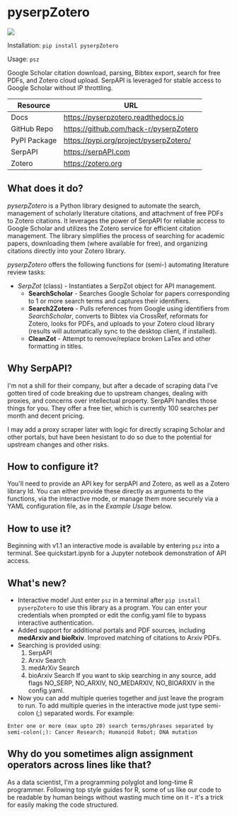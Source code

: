 # pyserpZotero

![](https://i.imgur.com/bHS0mPZs.png)

Installation:
`pip install pyserpZotero`

Usage:
`psz`

Google Scholar citation download, parsing, Bibtex export, search for free PDFs, and Zotero cloud upload. SerpAPI is leveraged for stable access to Google Scholar without IP throttling.

| Resource     | URL                                    |
| ------------ | -------------------------------------- |
| Docs         | https://pyserpzotero.readthedocs.io    |
| GitHub Repo  | https://github.com/hack-r/pyserpZotero |
| PyPI Package | https://pypi.org/project/pyserpZotero/ |
| SerpAPI      | https://serpAPI.com                    |
| Zotero       | https://zotero.org                     |

## What does it do?

_pyserpZotero_ is a Python library designed to automate the search, management of scholarly literature citations, and attachment of free PDFs to Zotero citations. It leverages the power of SerpAPI for reliable access to Google Scholar and utilizes the Zotero service for efficient citation management. The library simplifies the process of searching for academic papers, downloading them (where available for free), and organizing citations directly into your Zotero library.

_pyserpZotero_ offers the following functions for (semi-) automating literature review tasks:

- _SerpZot_ (class) - Instantiates a SerpZot object for API management.
  - **SearchScholar** - Searches Google Scholar for papers corresponding to 1 or more search terms and captures their identifiers.
  - **Search2Zotero** - Pulls references from Google using identifiers from _SearchScholar_, converts to Bibtex via CrossRef, reformats for Zotero, looks for PDFs, and uploads to your Zotero cloud library (results will automatically sync to the desktop client, if installed).
  - **CleanZot** - Attempt to remove/replace broken LaTex and other formatting in titles.

## Why SerpAPI?

I'm not a shill for their company, but after a decade of scraping data I've gotten tired of code breaking due to upstream changes, dealing with
proxies, and concerns over intellectual property. SerpAPI handles those things for you. They offer a free tier, which is currently 100 searches
per month and decent pricing.

I may add a proxy scraper later with logic for directly scraping Scholar and other portals, but have been hesistant to do so due to the potential for upstream changes and other risks.

## How to configure it?

You'll need to provide an API key for serpAPI and Zotero, as well as a Zotero library Id. You can either provide these directly as arguments to
the functions, via the interactive mode, or manage them more securely via a YAML configuration file, as in the _Example Usage_ below.

## How to use it?

Beginning with v1.1 an interactive mode is available by entering `psz` into a terminal. See quickstart.ipynb for a Jupyter notebook demonstration of API access.

## What's new?

  - Interactive mode! Just enter `psz` in a terminal after `pip install pyserpZotero` to use this library as a program. You can enter your credentials when prompted or edit the config.yaml file to bypass interactive authentication. 
  - Added support for additional portals and PDF sources, including **medArxiv and bioRxiv**. Improved matching of citations to Arxiv PDFs. 
  - Searching is provided using:
    1. SerpAPI
    2. Arxiv Search
    3. medArXiv Search
    4. bioArxiv Search
  If you want to skip searching in any source, add flags NO_SERP, NO_ARXIV, NO_MEDARXIV, NO_BIOARXIV in the config.yaml.
  - Now you can add multiple queries together and just leave the program to run. To add multiple queries in the interactive mode just type semi-colon (;) separated words. For example:
  ```
  Enter one or more (max upto 20) search terms/phrases separated by semi-colon(;): Cancer Research; Humanoid Robot; DNA mutation
  ```


## Why do you sometimes align assignment operators across lines like that?

As a data scientist, I'm a programming polyglot and long-time R programmer. Following top style guides for R, some of us like our code to be readable by human beings without wasting much time on it - it's a trick for easily making the code structured.

